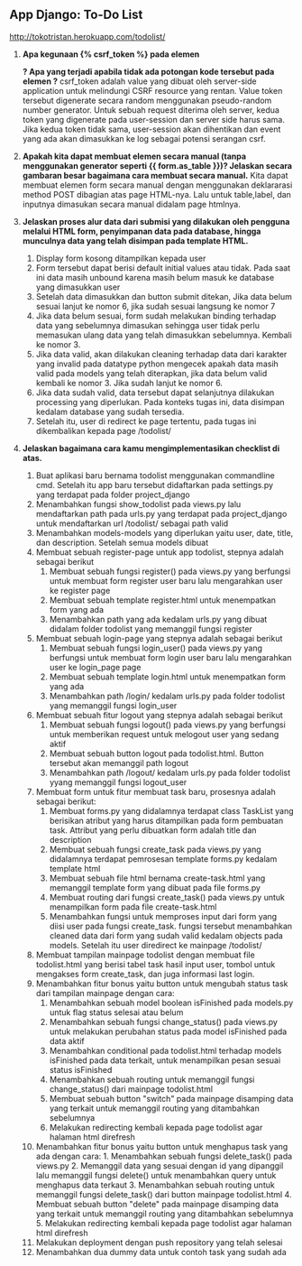 ## App Django: To-Do List
http://tokotristan.herokuapp.com/todolist/

1. **Apa kegunaan {% csrf_token %} pada elemen <form>? Apa yang terjadi apabila tidak ada potongan kode tersebut pada elemen <form>?**
csrf_token adalah value yang dibuat oleh server-side application untuk melindungi CSRF resource yang rentan. Value token tersebut digenerate secara random menggunakan pseudo-random number generator. Untuk sebuah request diterima oleh server, kedua token yang digenerate pada user-session dan server side harus sama. Jika kedua token tidak sama, user-session akan dihentikan dan event yang ada akan dimasukkan ke log sebagai potensi serangan csrf. 

2. **Apakah kita dapat membuat elemen <form> secara manual (tanpa menggunakan generator seperti {{ form.as_table }})? Jelaskan secara gambaran besar bagaimana cara membuat <form> secara manual.**
Kita dapat membuat elemen form secara manual dengan menggunakan deklararasi method POST dibagian atas page HTML-nya. Lalu untuk table,label, dan inputnya dimasukan secara manual didalam page htmlnya.

3. **Jelaskan proses alur data dari submisi yang dilakukan oleh pengguna melalui HTML form, penyimpanan data pada database, hingga munculnya data yang telah disimpan pada template HTML.**
    1. Display form kosong ditampilkan kepada user
    2. Form tersebut dapat berisi default initial values atau tidak. Pada saat ini data masih unbound karena masih belum masuk ke database yang dimasukkan user
    3. Setelah data dimasukkan dan button submit ditekan, Jika data belum sesuai lanjut ke nomor 6, jika sudah sesuai langsung ke nomor 7
    4. Jika data belum sesuai, form sudah melakukan binding terhadap data yang sebelumnya dimasukan sehingga user tidak perlu memasukan ulang data yang telah dimasukkan sebelumnya. Kembali ke nomor 3.
    5. Jika data valid, akan dilakukan cleaning terhadap data dari karakter yang invalid pada datatype python mengecek apakah data masih valid pada models yang telah diterapkan, jika data belum valid kembali ke nomor 3. Jika sudah lanjut ke nomor 6.
    6. Jika data sudah valid, data tersebut dapat selanjutnya dilakukan processing yang diperlukan. Pada konteks tugas ini, data disimpan kedalam database yang sudah tersedia.
    7. Setelah itu, user di redirect ke page tertentu, pada tugas ini dikembalikan kepada page /todolist/

4. **Jelaskan bagaimana cara kamu mengimplementasikan checklist di atas.**
    1. Buat aplikasi baru bernama todolist menggunakan commandline cmd. Setelah itu app baru tersebut didaftarkan pada settings.py yang terdapat pada folder project_django
    2. Menambahkan fungsi show_todolist pada views.py lalu mendaftarkan path pada urls.py yang terdapat pada project_django untuk mendaftarkan url /todolist/ sebagai path valid
    3. Menambahkan models-models yang diperlukan yaitu user, date, title, dan description. Setelah semua models dibuat
    4. Membuat sebuah register-page untuk app todolist, stepnya adalah sebagai berikut
        1. Membuat sebuah fungsi register() pada views.py yang berfungsi untuk membuat form register user baru lalu mengarahkan user ke register page
        2. Membuat sebuah template register.html untuk menempatkan form yang ada
        3. Menambahkan path yang ada kedalam urls.py yang dibuat didalam folder todolist yang memanggil fungsi register
    5. Membuat sebuah login-page yang stepnya adalah sebagai berikut
        1. Membuat sebuah fungsi login_user() pada views.py yang berfungsi untuk membuat form login user baru lalu mengarahkan user ke login_page page
        2. Membuat sebuah template login.html untuk menempatkan form yang ada
        3. Menambahkan path /login/ kedalam urls.py pada folder todolist yang memanggil fungsi login_user
    6. Membuat sebuah fitur logout yang stepnya adalah sebagai berikut
        1. Membuat sebuah fungsi logout() pada views.py yang berfungsi untuk memberikan request untuk melogout user yang sedang aktif
        2. Membuat sebuah button logout pada todolist.html. Button tersebut akan memanggil path logout
        3. Menambahkan path /logout/ kedalam urls.py pada folder todolist yyang memanggil fungsi logout_user
    7. Membuat form untuk fitur membuat task baru, prosesnya adalah sebagai berikut:
        1. Membuat forms.py yang didalamnya terdapat class TaskList yang berisikan atribut yang harus ditampilkan pada form pembuatan task. Attribut yang perlu dibuatkan form adalah title dan description
        2. Membuat sebuah fungsi create_task pada views.py yang didalamnya terdapat pemrosesan template forms.py kedalam template html
        3. Membuat sebuah file html bernama create-task.html yang memanggil template form yang dibuat pada file forms.py
        4. Membuat routing dari fungsi create_task() pada views.py untuk menampilkan form pada file create-task.html
        5. Menambahkan fungsi untuk memproses input dari form yang diisi user pada fungsi create_task. fungsi tersebut menambahkan cleaned data dari form yang sudah valid kedalam objects pada models. Setelah itu user diredirect ke mainpage /todolist/
    8. Membuat tampilan mainpage todolist dengan membuat file todolist.html yang berisi tabel task hasil input user, tombol untuk mengakses form create_task, dan juga informasi last login.
    9. Menambahkan fitur bonus yaitu button untuk mengubah status task dari tampilan mainpage dengan cara:
        1. Menambahkan sebuah model boolean isFinished pada models.py untuk flag status selesai atau belum
        2. Menambahkan sebuah fungsi change_status() pada views.py untuk melakukan perubahan status pada model isFinished pada data aktif
        3. Menambahkan conditional pada todolist.html terhadap models isFinished pada data terkait, untuk menampilkan pesan sesuai status isFinished
        4. Menambahkan sebuah routing untuk memanggil fungsi change_status() dari mainpage todolist.html
        5. Membuat sebuah button "switch" pada mainpage disamping data yang terkait untuk memanggil routing yang ditambahkan sebelumnya
        6. Melakukan redirecting kembali kepada page todolist agar halaman html direfresh
    10.  Menambahkan fitur bonus yaitu button untuk menghapus task yang ada dengan cara:
        1. Menambahkan sebuah fungsi delete_task() pada views.py 
        2. Memanggil data yang sesuai dengan id yang dipanggil lalu memanggil fungsi delete() untuk menambahkan query untuk menghapus data terkaut
        3. Menambahkan sebuah routing untuk memanggil fungsi delete_task() dari button mainpage todolist.html
        4. Membuat sebuah button "delete" pada mainpage disamping data yang terkait untuk memanggil routing yang ditambahkan sebelumnya
        5. Melakukan redirecting kembali kepada page todolist agar halaman html direfresh
    11. Melakukan deployment dengan push repository yang telah selesai
    12. Menambahkan dua dummy data untuk contoh task yang sudah ada